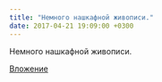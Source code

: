 ```yaml
---
title: "Немного нашкафной живописи."
date: 2017-04-21 19:09:00 +0300
---
```


Немного нашкафной живописи.

[Вложение](https://vk.com/photo41076938_456240423)
